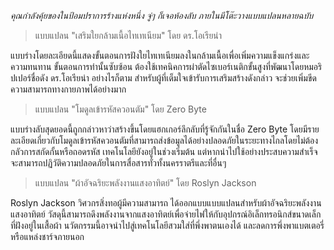 _คุณกำลังคุ้ยของในป้อมปราการร้างแห่งหนึ่ง จู่ๆ ก็เจอห้องลับ ภายในมีโต๊ะวางแบบแปลนหลายฉบับ_

> แบบแปลน "เสริมใยกล้ามเนื้อไทเทเนียม" โดย ดร.โอเรียน่า

แบบร่างโดยละเอียดนี้แสดงขั้นตอนการฝังใยไทเทเนียมลงในกล้ามเนื้อเพื่อเพิ่มความแข็งแกร่งและความทนทาน ขั้นตอนการทำนั้นซับซ้อน ต้องใช้เทคนิคการผ่าตัดไซเบอร์เนติกขั้นสูงที่พัฒนาโดยหมอริปเปอร์ชื่อดัง ดร.โอเรียน่า อย่างไรก็ตาม สำหรับผู้ที่เต็มใจเข้ารับการเสริมสร้างดังกล่าว จะช่วยเพิ่มขีดความสามารถทางกายภาพได้อย่างมาก

> แบบแปลน "โมดูลเข้ารหัสควอนตัม" โดย Zero Byte

แบบร่างลับสุดยอดนี้ถูกกล่าวหาว่าสร้างขึ้นโดยแฮกเกอร์ลึกลับที่รู้จักกันในชื่อ Zero Byte โดยมีรายละเอียดเกี่ยวกับโมดูลเข้ารหัสควอนตัมที่สามารถส่งข้อมูลได้อย่างปลอดภัยในระยะทางไกลโดยไม่ต้องกลัวการสกัดกั้นหรือถอดรหัส เทคโนโลยียังอยู่ในช่วงเริ่มต้น แต่หากนำไปใช้อย่างประสบความสำเร็จ จะสามารถปฏิวัติความปลอดภัยในการสื่อสารทั่วทั้งนครราตรีและที่อื่นๆ

> แบบแปลน "ผ้าอัจฉริยะพลังงานแสงอาทิตย์" โดย Roslyn Jackson

Roslyn Jackson วิศวกรสิ่งทอผู้มีความสามารถ ได้ออกแบบแบบแปลนสำหรับผ้าอัจฉริยะพลังงานแสงอาทิตย์ วัสดุนี้สามารถดึงพลังงานจากแสงอาทิตย์เพื่อจ่ายไฟให้กับอุปกรณ์อิเล็กทรอนิกส์ขนาดเล็กที่ฝังอยู่ในเสื้อผ้า นวัตกรรมนี้อาจนำไปสู่เทคโนโลยีสวมใส่ที่พึ่งพาตนเองได้ และลดการพึ่งพาแบตเตอรี่หรือแหล่งชาร์จภายนอก
